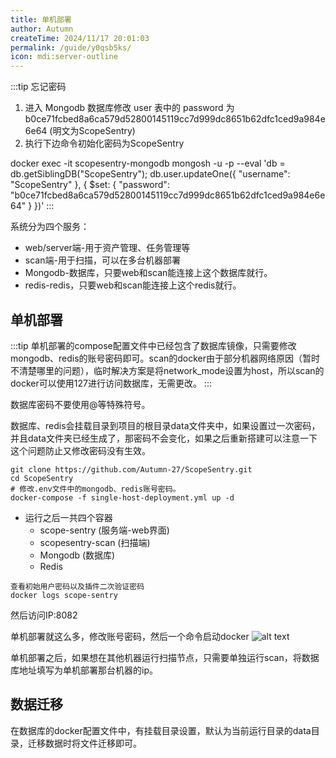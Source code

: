 ```yaml
---
title: 单机部署
author: Autumn
createTime: 2024/11/17 20:01:03
permalink: /guide/y0qsb5ks/
icon: mdi:server-outline
---
```


:::tip
忘记密码
1. 进入 Mongodb 数据库修改 user 表中的 password 为 b0ce71fcbed8a6ca579d52800145119cc7d999dc8651b62dfc1ced9a984e6e64 (明文为ScopeSentry)
2. 执行下边命令初始化密码为ScopeSentry

docker exec -it scopesentry-mongodb mongosh -u <username> -p <password> --eval 'db = db.getSiblingDB("ScopeSentry"); db.user.updateOne({ "username": "ScopeSentry" }, { $set: { "password": "b0ce71fcbed8a6ca579d52800145119cc7d999dc8651b62dfc1ced9a984e6e64" } })'
:::


系统分为四个服务：
- web/server端-用于资产管理、任务管理等
- scan端-用于扫描，可以在多台机器部署
- Mongodb-数据库，只要web和scan能连接上这个数据库就行。
- redis-redis，只要web和scan能连接上这个redis就行。


## 单机部署
:::tip
单机部署的compose配置文件中已经包含了数据库镜像，只需要修改mongodb、redis的账号密码即可。scan的docker由于部分机器网络原因（暂时不清楚哪里的问题），临时解决方案是将network_mode设置为host，所以scan的docker可以使用127进行访问数据库，无需更改。
:::

数据库密码不要使用@等特殊符号。

数据库、redis会挂载目录到项目的根目录data文件夹中，如果设置过一次密码，并且data文件夹已经生成了，那密码不会变化，如果之后重新搭建可以注意一下这个问题防止又修改密码没有生效。

```
git clone https://github.com/Autumn-27/ScopeSentry.git
cd ScopeSentry
# 修改.env文件中的mongodb、redis账号密码。
docker-compose -f single-host-deployment.yml up -d
```

- 运行之后一共四个容器
  - scope-sentry (服务端-web界面)
  - scopesentry-scan (扫描端)
  - Mongodb (数据库)
  - Redis

```
查看初始用户密码以及插件二次验证密码
docker logs scope-sentry
```

然后访问IP:8082


单机部署就这么多，修改账号密码，然后一个命令启动docker
![alt text](/images/docker-run.png)


单机部署之后，如果想在其他机器运行扫描节点，只需要单独运行scan，将数据库地址填写为单机部署那台机器的ip。




## 数据迁移
在数据库的docker配置文件中，有挂载目录设置，默认为当前运行目录的data目录，迁移数据时将文件迁移即可。